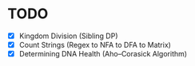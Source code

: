 # TODO
- [X] Kingdom Division (Sibling DP)
- [X] Count Strings (Regex to NFA to DFA to Matrix)
- [X] Determining DNA Health (Aho–Corasick Algorithm)
